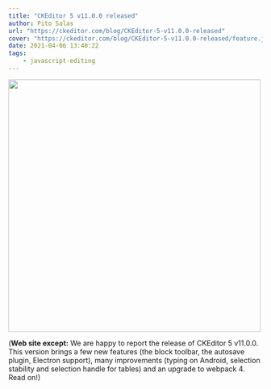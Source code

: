 ```yaml
---
title: "CKEditor 5 v11.0.0 released"
author: Pito Salas
url: "https://ckeditor.com/blog/CKEditor-5-v11.0.0-released" 
cover: "https://ckeditor.com/blog/CKEditor-5-v11.0.0-released/feature.jpg" 
date: 2021-04-06 13:40:22
tags:
    - javascript-editing
---
```

<img src=https://ckeditor.com/blog/CKEditor-5-v11.0.0-released/feature.jpg width="500">



(**Web site except:** We are happy to report the release of CKEditor 5 v11.0.0. This version brings a few new features (the block toolbar, the autosave plugin, Electron support), many improvements (typing on Android, selection stability and selection handle for tables) and an upgrade to webpack 4. Read on!) 
